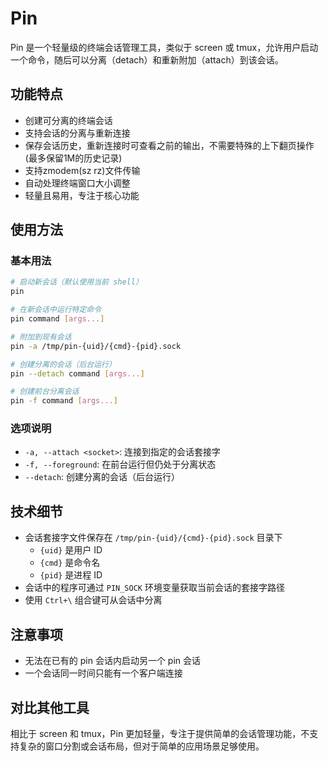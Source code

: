 # Pin

Pin 是一个轻量级的终端会话管理工具，类似于 screen 或 tmux，允许用户启动一个命令，随后可以分离（detach）和重新附加（attach）到该会话。

## 功能特点

- 创建可分离的终端会话
- 支持会话的分离与重新连接
- 保存会话历史，重新连接时可查看之前的输出，不需要特殊的上下翻页操作(最多保留1M的历史记录)
- 支持zmodem(sz rz)文件传输
- 自动处理终端窗口大小调整
- 轻量且易用，专注于核心功能

## 使用方法

### 基本用法

```bash
# 启动新会话（默认使用当前 shell）
pin

# 在新会话中运行特定命令
pin command [args...]

# 附加到现有会话
pin -a /tmp/pin-{uid}/{cmd}-{pid}.sock

# 创建分离的会话（后台运行）
pin --detach command [args...]

# 创建前台分离会话
pin -f command [args...]
```

### 选项说明

- `-a, --attach <socket>`: 连接到指定的会话套接字
- `-f, --foreground`: 在前台运行但仍处于分离状态
- `--detach`: 创建分离的会话（后台运行）

## 技术细节

- 会话套接字文件保存在 `/tmp/pin-{uid}/{cmd}-{pid}.sock` 目录下
  - `{uid}` 是用户 ID
  - `{cmd}` 是命令名
  - `{pid}` 是进程 ID
- 会话中的程序可通过 `PIN_SOCK` 环境变量获取当前会话的套接字路径
- 使用 `Ctrl+\` 组合键可从会话中分离

## 注意事项

- 无法在已有的 pin 会话内启动另一个 pin 会话
- 一个会话同一时间只能有一个客户端连接

## 对比其他工具

相比于 screen 和 tmux，Pin 更加轻量，专注于提供简单的会话管理功能，不支持复杂的窗口分割或会话布局，但对于简单的应用场景足够使用。
